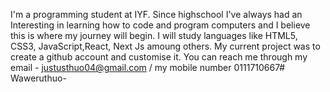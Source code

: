 I'm a programming student at IYF.
Since highschool I've always had an Interesting in learning how to code and program computers and I believe this is where my journey will begin.
I will study languages like HTML5, CSS3, JavaScript,React, Next Js amoung others.
My current project was to create a github account and customise it.
You can reach me through my email - justusthuo04@gmail.com / my mobile number 0111710667# Waweruthuo-
